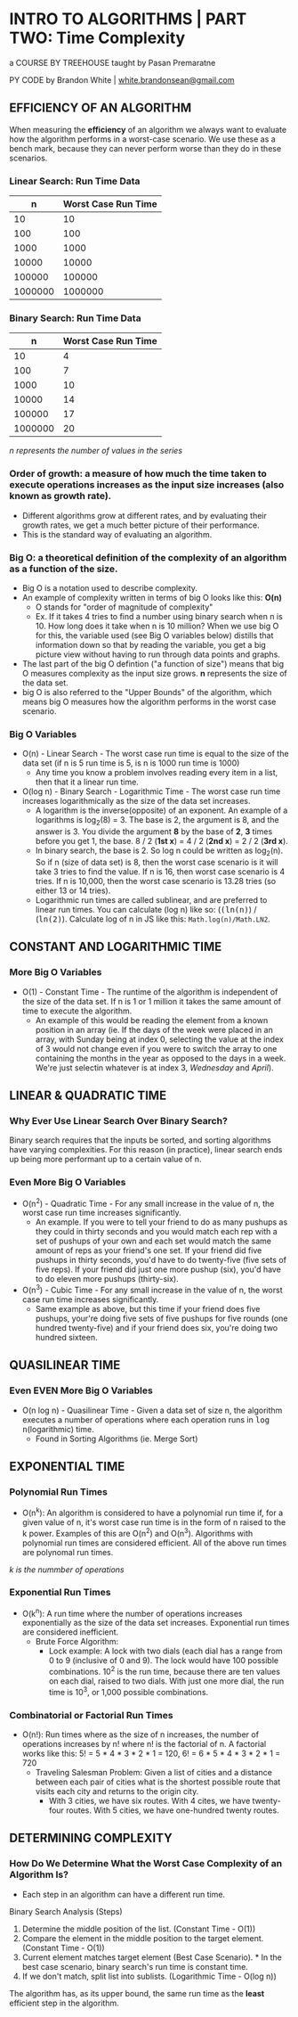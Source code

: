 # INTRO TO ALGORITHMS | PART TWO: Time Complexity

a COURSE BY TREEHOUSE
taught by Pasan Premaratne

PY CODE by Brandon White | white.brandonsean@gmail.com

## EFFICIENCY OF AN ALGORITHM

When measuring the **efficiency** of an algorithm we always want to evaluate how the algorithm performs in a worst-case scenario. We use these as a bench mark, because they can never perform worse than they do in these scenarios.

### Linear Search: Run Time Data
| n | Worst Case Run Time |
|---|---------------------|
| 10 | 10 |
| 100 | 100 |
| 1000 | 1000 |
| 10000 | 10000 |
| 100000 | 100000 |
| 1000000 | 1000000 |

### Binary Search: Run Time Data
| n | Worst Case Run Time |
|---|---------------------|
| 10 | 4 |
| 100 | 7 |
| 1000 | 10 |
| 10000 | 14 |
| 100000 | 17 |
| 1000000 | 20 |

_n represents the number of values in the series_

### Order of growth: a measure of how much the time taken to execute operations increases as the input size increases (also known as growth rate).
  * Different algorithms grow at different rates, and by evaluating their growth rates, we get a much better picture of their performance.
  * This is the standard way of evaluating an algorithm. 

### Big O: a theoretical definition of the complexity of an algorithm as a function of the size.
  * Big O is a notation used to describe complexity. 
  * An example of complexity written in terms of big O looks like this: **O(n)**
    * O stands for "order of magnitude of complexity"
    * Ex. If it takes 4 tries to find a number using binary search when n is 10. How long does it take when n is 10 million?
      When we use big O for this, the variable used (see Big O variables below) distills that information down so that by reading the variable, you get a big picture view without having to run through data points and graphs.
  * The last part of the big O defintion ("a function of size") means that big O measures complexity as the input size grows. **n** represents the size of the data set.
  * big O is also referred to the "Upper Bounds" of the algorithm, which means big O measures how the algorithm performs in the worst case scenario.

### Big O Variables
  * O(n) - Linear Search - The worst case run time is equal to the size of the data set (if n is 5 run time is 5, is n is 1000 run time is 1000)
    * Any time you know a problem involves reading every item in a list, then that it a linear run time.
  * O(log n) - Binary Search - Logarithmic Time - The worst case run time increases logarithmically as the size of the data set increases.
    * A logarithm is the inverse(opposite) of an exponent. An example of a logarithms is log<sub>2</sub>(8) = 3. The base is 2, the argument is 8, and the answer is 3. You divide the argument **8** by the base of **2**, **3** times before you get 1, the base. 8 / 2 (**1st x**) = 4 / 2 (**2nd x**) = 2 / 2 (**3rd x**).
    * In binary search, the base is 2. So log n could be written as log<sub>2</sub>(n). So if n (size of data set) is 8, then the worst case scenario is it will take 3 tries to find the value. If n is 16, then worst case scenario is 4 tries. If n is 10,000, then the worst case scenario is 13.28 tries (so either 13 or 14 tries).
    * Logarithmic run times are called sublinear, and are preferred to linear run times. You can calculate (log n) like so: (<kbd>(ln(n)</kbd>) / (<kbd>ln(2)</kbd>). Calculate log of n in JS like this: `Math.log(n)/Math.LN2`.


## CONSTANT AND LOGARITHMIC TIME

### More Big O Variables
  * O(1) - Constant Time - The runtime of the algorithm is independent of the size of the data set. If n is 1 or 1 million it takes the same amount of time to execute the algorithm. 
    * An example of this would be reading the element from a known position in an array (ie. If the days of the week were placed in an array, with Sunday being at index 0, selecting the value at the index of 3 would not change even if you were to switch the array to one containing the months in the year as opposed to the days in a week. We're just selectin whatever is at index 3, _Wednesday_ and _April_).

## LINEAR & QUADRATIC TIME

### Why Ever Use Linear Search Over Binary Search?
  Binary search requires that the inputs be sorted, and sorting algorithms have varying complexities. For this reason (in practice), linear search ends up being more performant up to a certain value of n.

### Even More Big O Variables
  * O(n<sup>2</sup>) - Quadratic Time - For any small increase in the value of n, the worst case run time increases significantly.
    * An example. If you were to tell your friend to do as many pushups as they could in thirty seconds and you would match each rep with a set of pushups of your own and each set would match the same amount of reps as your friend's one set. If your friend did five pushups in thirty seconds, you'd have to do twenty-five (five sets of five reps). If your friend did just one more pushup (six), you'd have to do eleven more pushups (thirty-six).  
  * O(n<sup>3</sup>) - Cubic Time - For any small increase in the value of n, the worst case run time increases significantly.
    * Same example as above, but this time if your friend does five pushups, your're doing five sets of five pushups for five rounds (one hundred twenty-five) and if your friend does six, you're doing two hundred sixteen. 

## QUASILINEAR TIME

### Even EVEN More Big O Variables
  * O(n log n) - Quasilinear Time - Given a data set of size n, the algorithm executes a number of operations where each operation runs in <kbd>log n</kbd>(logarithmic) time.
    * Found in Sorting Algorithms (ie. Merge Sort)

## EXPONENTIAL TIME

### Polynomial Run Times
  * O(n<sup>k</sup>): An algorithm is considered to have a polynomial run time if, for a given value of n, it's worst case run time is in the form of n raised to the k power. Examples of this are O(n<sup>2</sup>) and O(n<sup>3</sup>). Algorithms with polynomial run times are considered efficient. All of the above run times are polynomal run times.

  _k is the nummber of operations_

### Exponential Run Times
  * O(k<sup>n</sup>): A run time where the number of operations increases exponentially as the size of the data set increases. Exponential run times are considered inefficient.
    * Brute Force Algorithm:
      * Lock example: A lock with two dials (each dial has a range from 0 to 9 (inclusive of 0 and 9). The lock would have 100 possible combinations. 10<sup>2</sup> is the run time, because there are ten values on each dial, raised to two dials. With just one more dial, the run time is 10<sup>3</sup>, or 1,000 possible combinations.

### Combinatorial or Factorial Run Times
  * O(n!): Run times where as the size of n increases, the number of operations increases by n! where n! is the factorial of n.
    A factorial works like this: 5! = 5 * 4 * 3 * 2 * 1 = 120, 6! = 6 * 5 * 4 * 3 * 2 * 1 = 720
    * Traveling Salesman Problem: Given a list of cities and a distance between each pair of cities what is the shortest possible route that visits each city and returns to the origin city.
      * With 3 cities, we have six routes. With 4 cites, we have twenty-four routes. With 5 cities, we have one-hundred twenty routes.

## DETERMINING COMPLEXITY

### How Do We Determine What the Worst Case Complexity of an Algorithm Is?

* Each step in an algorithm can have a different run time.

Binary Search Analysis (Steps)

  1. Determine the middle position of the list. (Constant Time - O(1))
  2. Compare the element in the middle position to the target element. (Constant Time - O(1))
  3. Current element matches target element (Best Case Scenario).
    * In the best case scenario, binary search's run time is constant time.
  4. If we don't match, split list into sublists. (Logarithmic Time - O(log n))

  The algorithm has, as its upper bound, the same run time as the **least** efficient step in the algorithm.
